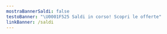 ```yaml
---
mostraBannerSaldi: false
testoBanner: "\U0001F525 Saldi in corso! Scopri le offerte"
linkBanner: /saldi
---
```


